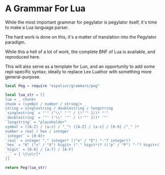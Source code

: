 # A Grammar For Lua

While the most important grammar for pegylator is pegylator itself, it's
time to make a Lua language parser.


The hard work is done on this, it's a matter of translation into the
Pegylator paradigm.


While this a hell of a lot of work, the complete BNF of Lua is available,
and reproduced here.


This will also serve as a template for Lun, and an opportunity to add some
repl-specific syntax; ideally to replace Lex Luathor with something more
general-purpose.

```lua
local Peg = require "espalier/grammars/peg"
```
```lua
local lua_str = [[
lua = _ chunk+
chunk = (symbol / number / string)+ _
string = singlestring / doublestring / longstring
`singlestring` = "'" ("\\" "'" / (!"'" 1))* "'"
`doublestring` = '"' ('\\' '"' / (!'"' 1))* '"'
`longstring` = "placeholder"
symbol = ([A-Z] / [a-z] / "_") ([A-Z] / [a-z] / [0-9] /"_" )*
number = real / hex / integer
`integer` = [0-9]+
`real` = integer "." integer* (("e" / "E") "-"? integer)?
`hex` = "0" ("x" / "X") higit+ ("." higit*)? (("p" / "P") "-"? higit+)?
`higit` = [0-9] / [a-f] / [A-F]
`_` = { \t\n\r}*
]]
```
```lua
return Peg(lua_str)
```
